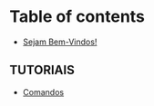 # Table of contents

* [Sejam Bem-Vindos!](README.md)

## TUTORIAIS

* [Comandos](tutoriais/comandos.md)

